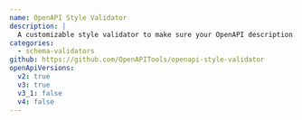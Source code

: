 ```yaml
---
name: OpenAPI Style Validator
description: |
  A customizable style validator to make sure your OpenAPI description follows your organization's standards.
categories:
  - schema-validators
github: https://github.com/OpenAPITools/openapi-style-validator
openApiVersions:
  v2: true
  v3: true
  v3_1: false
  v4: false
---
```


